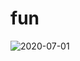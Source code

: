 # fun
![2020-07-01](https://user-images.githubusercontent.com/44610017/86197999-46675900-bb74-11ea-9e25-22a23e6aa3dc.png)
